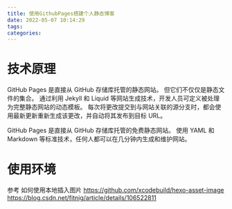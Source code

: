 ```yaml
---
title: 使用GithubPages搭建个人静态博客
date: 2022-05-07 10:14:29
tags:
categories:
---
```


# 技术原理
GitHub Pages 是直接从 GitHub 存储库托管的静态网站。 但它们不仅仅是静态文件的集合。 通过利用 Jekyll 和 Liquid 等网站生成技术，开发人员可定义被处理为完整静态网站的动态模板。 每次将更改提交到与网站关联的源分支时，都会使用最新更新重新生成该更改，并自动将其发布到目标 URL。

<!--more-->

GitHub Pages 是直接从 GitHub 存储库托管的免费静态网站。 使用 YAML 和 Markdown 等标准技术，任何人都可以在几分钟内生成和维护网站。

# 使用环境

参考
如何使用本地插入图片
https://github.com/xcodebuild/hexo-asset-image
https://blog.csdn.net/fitnig/article/details/106522811